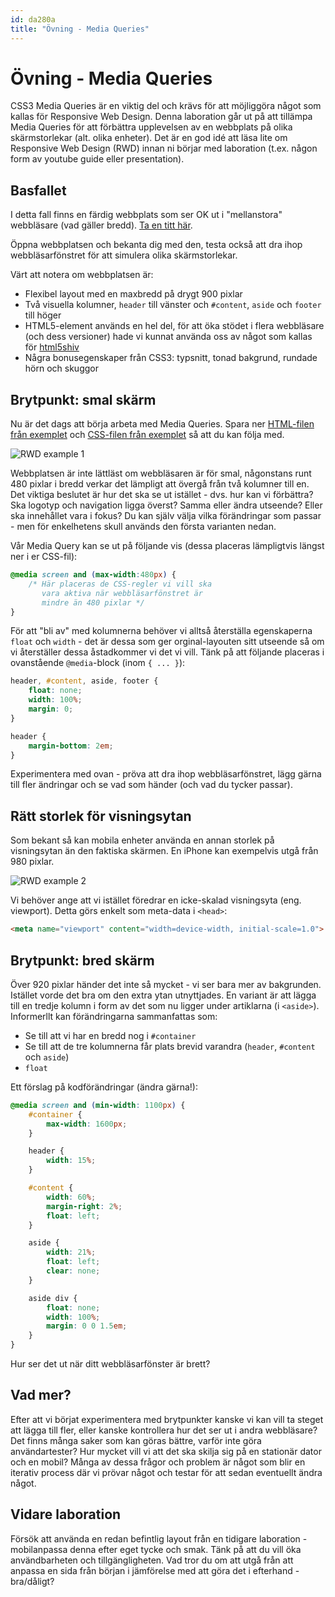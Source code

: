 ```yaml
---
id: da280a
title: "Övning - Media Queries"
---
```


# Övning - Media Queries

CSS3 Media Queries är en viktig del och krävs för att möjliggöra något som kallas för Responsive Web Design. Denna laboration går ut på att tillämpa Media Queries för att förbättra upplevelsen av en webbplats på olika skärmstorlekar (alt. olika enheter). Det är en god idé att läsa lite om Responsive Web Design (RWD) innan ni börjar med laboration (t.ex. någon form av youtube guide eller presentation).

## Basfallet

I detta fall finns en färdig webbplats som ser OK ut i "mellanstora" webbläsare (vad gäller bredd). [Ta en titt här](../assets/da280a_ex_rwd_html.html).

Öppna webbplatsen och bekanta dig med den, testa också att dra ihop webbläsarfönstret för att simulera olika skärmstorlekar.

Värt att notera om webbplatsen är:

* Flexibel layout med en maxbredd på drygt 900 pixlar
* Två visuella kolumner, `header` till vänster och `#content`, `aside` och `footer` till höger
* HTML5-element används en hel del, för att öka stödet i flera webbläsare (och dess versioner) hade vi kunnat använda oss av något som kallas för [html5shiv](https://github.com/afarkas/html5shiv)
* Några bonusegenskaper från CSS3: typsnitt, tonad bakgrund, rundade hörn och skuggor

## Brytpunkt: smal skärm

Nu är det dags att börja arbeta med Media Queries. Spara ner [HTML-filen från exemplet](../assets/da280a_ex_rwd_html.html) och [CSS-filen från exemplet](../assets/da280a_ex_rwd_html_files/screen.css) så att du kan följa med.

![RWD example 1](../assets/da280a_ex_rwd_bild1.png)

Webbplatsen är inte lättläst om webbläsaren är för smal, någonstans runt 480 pixlar i bredd verkar det lämpligt att övergå från två kolumner till en. Det viktiga beslutet är hur det ska se ut istället - dvs. hur kan vi förbättra? Ska logotyp och navigation ligga överst? Samma eller ändra utseende? Eller ska innehållet vara i fokus? Du kan själv välja vilka förändringar som passar - men för enkelhetens skull används den första varianten nedan.

Vår Media Query kan se ut på följande vis (dessa placeras lämpligtvis längst ner i er CSS-fil):

``` css
@media screen and (max-width:480px) {
    /* Här placeras de CSS-regler vi vill ska
       vara aktiva när webbläsarfönstret är 
       mindre än 480 pixlar */
}
```

För att "bli av" med kolumnerna behöver vi alltså återställa egenskaperna `float` och `width` - det är dessa som ger orginal-layouten sitt utseende så om vi återställer dessa åstadkommer vi det vi vill. Tänk på att följande placeras i ovanstående `@media`-block (inom `{ ... }`):

``` css
header, #content, aside, footer {
    float: none;
    width: 100%;
    margin: 0;
}

header {
    margin-bottom: 2em;
}
```

Experimentera med ovan - pröva att dra ihop webbläsarfönstret, lägg gärna till fler ändringar och se vad som händer (och vad du tycker passar).

## Rätt storlek för visningsytan

Som bekant så kan mobila enheter använda en annan storlek på visningsytan än den faktiska skärmen. En iPhone kan exempelvis utgå från 980 pixlar.

![RWD example 2](../assets/da280a_ex_rwd_bild2.jpg)

Vi behöver ange att vi istället föredrar en icke-skalad visningsyta (eng. viewport). Detta görs enkelt som meta-data i `<head>`:

``` html
<meta name="viewport" content="width=device-width, initial-scale=1.0">
```

## Brytpunkt: bred skärm

Över 920 pixlar händer det inte så mycket - vi ser bara mer av bakgrunden. Istället vorde det bra om den extra ytan utnyttjades. En variant är att lägga till en tredje kolumn i form av det som nu ligger under artiklarna (i `<aside>`). Informerllt kan förändringarna sammanfattas som:

* Se till att vi har en bredd nog i `#container`
* Se till att de tre kolumnerna får plats brevid varandra (`header`, `#content` och `aside`)
* `float`

Ett förslag på kodförändringar (ändra gärna!):

``` css
@media screen and (min-width: 1100px) {
    #container {
        max-width: 1600px;
    }

    header {
        width: 15%;
    }

    #content {
        width: 60%;
        margin-right: 2%;
        float: left;
    }

    aside {
        width: 21%;
        float: left;
        clear: none;
    }

    aside div {
        float: none;
        width: 100%;
        margin: 0 0 1.5em;
    }
}
```

Hur ser det ut när ditt webbläsarfönster är brett?

## Vad mer?

Efter att vi börjat experimentera med brytpunkter kanske vi kan vill ta steget att lägga till fler, eller kanske kontrollera hur det ser ut i andra webbläsare? Det finns många saker som kan göras bättre, varför inte göra användartester? Hur mycket vill vi att det ska skilja sig på en stationär dator och en mobil? Många av dessa frågor och problem är något som blir en iterativ process där vi prövar något och testar för att sedan eventuellt ändra något.

## Vidare laboration

Försök att använda en redan befintlig layout från en tidigare laboration - mobilanpassa denna efter eget tycke och smak. Tänk på att du vill öka användbarheten och tillgängligheten. Vad tror du om att utgå från att anpassa en sida från början i jämförelse med att göra det i efterhand - bra/dåligt?
